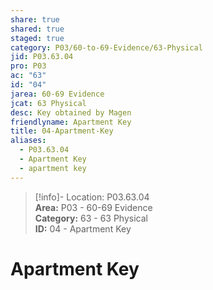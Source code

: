 ```yaml
---  
share: true  
shared: true  
staged: true  
category: P03/60-to-69-Evidence/63-Physical  
jid: P03.63.04  
pro: P03  
ac: "63"  
id: "04"  
jarea: 60-69 Evidence  
jcat: 63 Physical  
desc: Key obtained by Magen  
friendlyname: Apartment Key  
title: 04-Apartment-Key  
aliases:  
  - P03.63.04  
  - Apartment Key  
  - apartment key  
---  
```

>[!info]- Location: P03.63.04  
>**Area:** P03 - 60-69 Evidence  
>**Category:** 63 - 63 Physical  
>**ID:** 04 - Apartment Key  
  
# Apartment Key  
